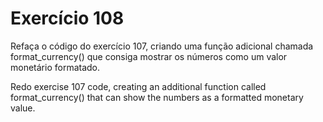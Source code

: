 # Exercício 108

Refaça o código do exercício 107, criando uma função adicional chamada format_currency() que consiga mostrar os números como um valor monetário formatado.

Redo exercise 107 code, creating an additional function called format_currency() that can show the numbers as a formatted monetary value.
